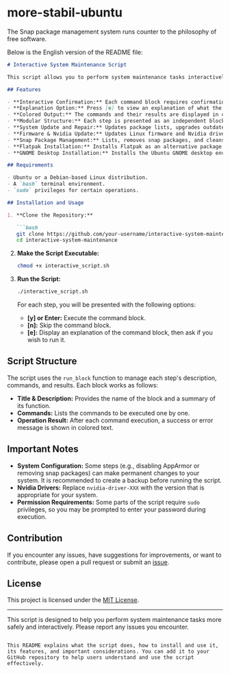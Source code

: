 # more-stabil-ubuntu
The Snap package management system runs counter to the philosophy of free software.

Below is the English version of the README file:

```markdown
# Interactive System Maintenance Script

This script allows you to perform system maintenance tasks interactively, step by step. Each step requires your confirmation before execution. You can choose to learn what each step does or execute it directly. The colored output makes the results of each operation clear and easy to understand.

## Features

- **Interactive Confirmation:** Each command block requires confirmation from the user (by pressing [y] or Enter) before execution, or it can be skipped with [n].
- **Explanation Option:** Press [e] to view an explanation of what the command block does.
- **Colored Output:** The commands and their results are displayed in colors; successful operations in green and errors in red.
- **Modular Structure:** Each step is presented as an independent block, allowing you to choose and run only the steps you want.
- **System Update and Repair:** Updates package lists, upgrades outdated packages, repairs broken dependencies, and completes unfinished configurations.
- **Firmware & Nvidia Update:** Updates Linux firmware and Nvidia drivers.
- **Snap Package Management:** Lists, removes snap packages, and cleans snapd from your system.
- **Flatpak Installation:** Installs Flatpak as an alternative package manager and adds the Flathub repository.
- **GNOME Desktop Installation:** Installs the Ubuntu GNOME desktop environment along with related packages.

## Requirements

- Ubuntu or a Debian-based Linux distribution.
- A `bash` terminal environment.
- `sudo` privileges for certain operations.

## Installation and Usage

1. **Clone the Repository:**

   ```bash
   git clone https://github.com/your-username/interactive-system-maintenance.git
   cd interactive-system-maintenance
   ```

2. **Make the Script Executable:**

   ```bash
   chmod +x interactive_script.sh
   ```

3. **Run the Script:**

   ```bash
   ./interactive_script.sh
   ```

   For each step, you will be presented with the following options:
   - **[y] or Enter:** Execute the command block.
   - **[n]:** Skip the command block.
   - **[e]:** Display an explanation of the command block, then ask if you wish to run it.

## Script Structure

The script uses the `run_block` function to manage each step's description, commands, and results. Each block works as follows:
- **Title & Description:** Provides the name of the block and a summary of its function.
- **Commands:** Lists the commands to be executed one by one.
- **Operation Result:** After each command execution, a success or error message is shown in colored text.

## Important Notes

- **System Configuration:** Some steps (e.g., disabling AppArmor or removing snap packages) can make permanent changes to your system. It is recommended to create a backup before running the script.
- **Nvidia Drivers:** Replace `nvidia-driver-XXX` with the version that is appropriate for your system.
- **Permission Requirements:** Some parts of the script require `sudo` privileges, so you may be prompted to enter your password during execution.

## Contribution

If you encounter any issues, have suggestions for improvements, or want to contribute, please open a pull request or submit an [issue](https://github.com/your-username/interactive-system-maintenance/issues).

## License

This project is licensed under the [MIT License](LICENSE).

---

This script is designed to help you perform system maintenance tasks more safely and interactively. Please report any issues you encounter.
```

This README explains what the script does, how to install and use it, its features, and important considerations. You can add it to your GitHub repository to help users understand and use the script effectively.
